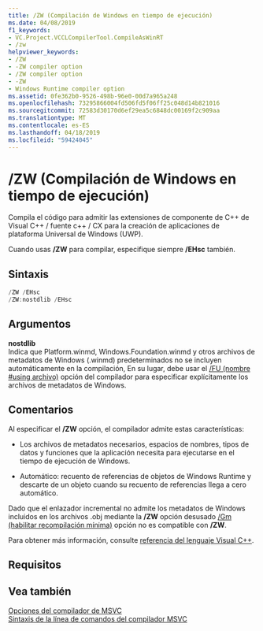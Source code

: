 ```yaml
---
title: /ZW (Compilación de Windows en tiempo de ejecución)
ms.date: 04/08/2019
f1_keywords:
- VC.Project.VCCLCompilerTool.CompileAsWinRT
- /zw
helpviewer_keywords:
- /ZW
- -ZW compiler option
- /ZW compiler option
- -ZW
- Windows Runtime compiler option
ms.assetid: 0fe362b0-9526-498b-96e0-00d7a965a248
ms.openlocfilehash: 73295866004fd506fd5f06ff25c048d14b821016
ms.sourcegitcommit: 72583d30170d6ef29ea5c6848dc00169f2c909aa
ms.translationtype: MT
ms.contentlocale: es-ES
ms.lasthandoff: 04/18/2019
ms.locfileid: "59424045"
---
```

# <a name="zw-windows-runtime-compilation"></a>/ZW (Compilación de Windows en tiempo de ejecución)

Compila el código para admitir las extensiones de componente de C++ de Visual C++ / fuente c++ / CX para la creación de aplicaciones de plataforma Universal de Windows (UWP).

Cuando usas **/ZW** para compilar, especifique siempre **/EHsc** también.

## <a name="syntax"></a>Sintaxis

```cpp
/ZW /EHsc
/ZW:nostdlib /EHsc
```

## <a name="arguments"></a>Argumentos

**nostdlib**<br/>
Indica que Platform.winmd, Windows.Foundation.winmd y otros archivos de metadatos de Windows (.winmd) predeterminados no se incluyen automáticamente en la compilación, En su lugar, debe usar el [/FU (nombre #using archivo)](fu-name-forced-hash-using-file.md) opción del compilador para especificar explícitamente los archivos de metadatos de Windows.

## <a name="remarks"></a>Comentarios

Al especificar el **/ZW** opción, el compilador admite estas características:

- Los archivos de metadatos necesarios, espacios de nombres, tipos de datos y funciones que la aplicación necesita para ejecutarse en el tiempo de ejecución de Windows.

- Automático: recuento de referencias de objetos de Windows Runtime y descarte de un objeto cuando su recuento de referencias llega a cero automático.

Dado que el enlazador incremental no admite los metadatos de Windows incluidos en los archivos .obj mediante la **/ZW** opción desusado [/Gm (habilitar recompilación mínima)](gm-enable-minimal-rebuild.md) opción no es compatible con **/ZW**.

Para obtener más información, consulte [referencia del lenguaje Visual C++](../../cppcx/visual-c-language-reference-c-cx.md).

## <a name="requirements"></a>Requisitos

## <a name="see-also"></a>Vea también

[Opciones del compilador de MSVC](compiler-options.md)<br/>
[Sintaxis de la línea de comandos del compilador MSVC](compiler-command-line-syntax.md)
